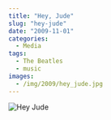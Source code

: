 ```yaml
---
title: "Hey, Jude"
slug: "hey-jude"
date: "2009-11-01"
categories:
  - Media
tags:
  - The Beatles
  - music
images:
  - /img/2009/hey_jude.jpg
---
```


![Hey Jude](/img/2009/hey_jude.jpg)
